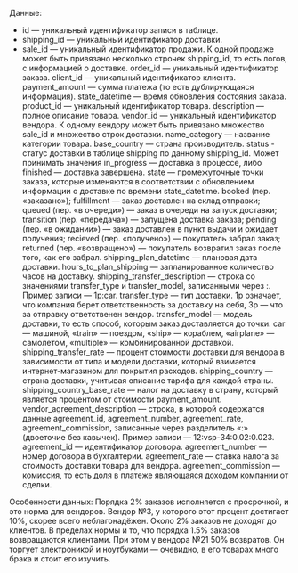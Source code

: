 Данные: 
- id — уникальный идентификатор записи в таблице.
- shipping_id — уникальный идентификатор доставки.
- sale_id — уникальный идентификатор продажи. К одной продаже может быть привязано несколько строчек shipping_id, то есть логов, с информацией о доставке.
order_id — уникальный идентификатор заказа.
client_id — уникальный идентификатор клиента.
payment_amount — сумма платежа (то есть дублирующаяся информация).
state_datetime — время обновления состояния заказа.
product_id — уникальный идентификатор товара.
description — полное описание товара.
vendor_id — уникальный идентификатор вендора. К одному вендору может быть привязано множество sale_id и множество строк доставки.
name_category — название категории товара.
base_country — страна производитель.
status - статус доставки в таблице shipping по данному shipping_id. Может принимать значения in_progress — доставка в процессе, либо finished — доставка завершена.
state — промежуточные точки заказа, которые изменяются в соответствии с обновлением информации о доставке по времени state_datetime.
booked (пер. «заказано»);
fulfillment — заказ доставлен на склад отправки;
queued (пер. «в очереди») — заказ в очереди на запуск доставки;
transition (пер. «передача») — запущена доставка заказа;
pending (пер. «в ожидании») — заказ доставлен в пункт выдачи и ожидает получения;
recieved (пер. «получено») — покупатель забрал заказ;
returned (пер. «возвращено») — покупатель возвратил заказ после того, как его забрал.
shipping_plan_datetime — плановая дата доставки.
hours_to_plan_shipping — запланированное количество часов на доставку.
shipping_transfer_description — строка со значениями transfer_type и transfer_model, записанными через :. Пример записи — 1p:car.
transfer_type — тип доставки.  1p означает, что компания берет ответственность за доставку на себя, 3p — что за отправку ответственен вендор.
transfer_model — модель доставки, то есть способ, которым заказ доставляется до точки: car — машиной, «train» — поездом, «ship» — кораблем, «airplane» — самолетом, «multiple» — комбинированной доставкой.
shipping_transfer_rate — процент стоимости доставки для вендора в зависимости от типа и модели доставки, который взимается интернет-магазином для покрытия расходов.
shipping_country — страна доставки, учитывая описание тарифа для каждой страны.
shipping_country_base_rate — налог на доставку в страну, который является процентом от стоимости payment_amount.
vendor_agreement_description  — строка, в которой содержатся данные agreement_id, agreement_number, agreement_rate, agreement_commission, записанные через разделитель «:» (двоеточие без кавычек). Пример записи — 12:vsp-34:0.02:0.023.
agreement_id — идентификатор договора.
agreement_number — номер договора в бухгалтерии.
agreement_rate — ставка налога за стоимость доставки товара для вендора.
agreement_commission — комиссия, то есть доля в платеже являющаяся доходом компании от сделки.
  
Особенности данных:
Порядка 2% заказов исполняется с просрочкой, и это норма для вендоров. Вендор №3, у которого этот процент достигает 10%, скорее всего неблагонадёжен.
Около 2% заказов не доходят до клиентов.
В пределах нормы и то, что порядка 1.5% заказов возвращаются клиентами. При этом у вендора №21 50% возвратов. Он торгует электроникой и ноутбуками — очевидно, в его товарах много брака и стоит его изучить.

